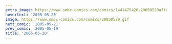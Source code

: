 ```yaml
---
extra_image: https://www.smbc-comics.com/comics/1441475426-20050520after.png
hovertext: '2005-05-20'
image: https://www.smbc-comics.com/comics/20050520.gif
next_comic: '2005-05-21'
prev_comic: '2005-05-19'
title: '2005-05-20'
---
```


